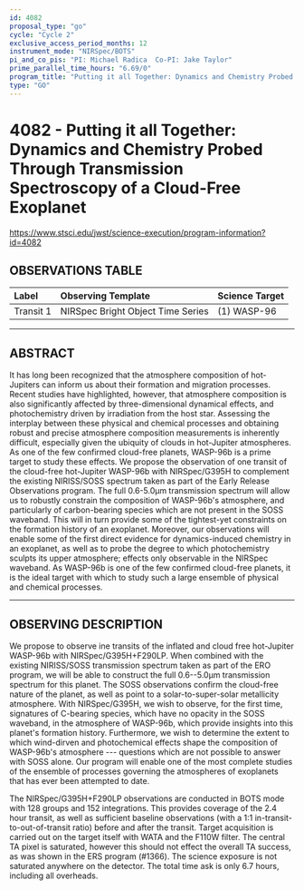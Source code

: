 ```yaml
---
id: 4082
proposal_type: "go"
cycle: "Cycle 2"
exclusive_access_period_months: 12
instrument_mode: "NIRSpec/BOTS"
pi_and_co_pis: "PI: Michael Radica  Co-PI: Jake Taylor"
prime_parallel_time_hours: "6.69/0"
program_title: "Putting it all Together: Dynamics and Chemistry Probed Through Transmission Spectroscopy of a Cloud-Free Exoplanet"
type: "GO"
---
```

# 4082 - Putting it all Together: Dynamics and Chemistry Probed Through Transmission Spectroscopy of a Cloud-Free Exoplanet
https://www.stsci.edu/jwst/science-execution/program-information?id=4082
## OBSERVATIONS TABLE
| Label     | Observing Template               | Science Target |
| :-------- | :------------------------------- | :------------- |
| Transit 1 | NIRSpec Bright Object Time Series | (1) WASP-96    |

---

## ABSTRACT

It has long been recognized that the atmosphere composition of hot-Jupiters can inform us about their formation and migration processes. Recent studies have highlighted, however, that atmosphere composition is also significantly affected by three-dimensional dynamical effects, and photochemistry driven by irradiation from the host star. Assessing the interplay between these physical and chemical processes and obtaining robust and precise atmosphere composition measurements is inherently difficult, especially given the ubiquity of clouds in hot-Jupiter atmospheres. As one of the few confirmed cloud-free planets, WASP-96b is a prime target to study these effects. We propose the observation of one transit of the cloud-free hot-Jupiter WASP-96b with NIRSpec/G395H to complement the existing NIRISS/SOSS spectrum taken as part of the Early Release Observations program. The full 0.6-5.0µm transmission spectrum will allow us to robustly constrain the composition of WASP-96b's atmosphere, and particularly of carbon-bearing species which are not present in the SOSS waveband. This will in turn provide some of the tightest-yet constraints on the formation history of an exoplanet. Moreover, our observations will enable some of the first direct evidence for dynamics-induced chemistry in an exoplanet, as well as to probe the degree to which photochemistry sculpts its upper atmosphere; effects only observable in the NIRSpec waveband. As WASP-96b is one of the few confirmed cloud-free planets, it is the ideal target with which to study such a large ensemble of physical and chemical processes.

---

## OBSERVING DESCRIPTION

We propose to observe ine transits of the inflated and cloud free hot-Jupiter WASP-96b with NIRSpec/G395H+F290LP. When combined with the existing NIRISS/SOSS transmission spectrum taken as part of the ERO program, we will be able to construct the full 0.6--5.0µm transmission spectrum for this planet. The SOSS observations confirm the cloud-free nature of the planet, as well as point to a solar-to-super-solar metallicity atmosphere. With NIRSpec/G395H, we wish to observe, for the first time, signatures of C-bearing species, which have no opacity in the SOSS waveband, in the atmosphere of WASP-96b, which provide insights into this planet's formation history. Furthermore, we wish to determine the extent to which wind-dirven and photochemical effects shape the composition of WASP-96b's atmosphere --- questions which are not possible to answer with SOSS alone. Our program will enable one of the most complete studies of the ensemble of processes governing the atmospheres of exoplanets that has ever been attempted to date.

The NIRSpec/G395H+F290LP observations are conducted in BOTS mode with 128 groups and 152 integrations. This provides coverage of the 2.4 hour transit, as well as sufficient baseline observations (with a 1:1 in-transit-to-out-of-transit ratio) before and after the transit. Target acquisition is carried out on the target itself with WATA and the F110W filter. The central TA pixel is saturated, however this should not effect the overall TA success, as was shown in the ERS program (#1366). The science exposure is not saturated anywhere on the detector. The total time ask is only 6.7 hours, including all overheads.